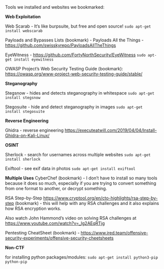 Tools we installed and websites we bookmarked:

**Web Exploitation**

Web Scarab - It’s like burpsuite, but free and open source! ```sudo apt-get install webscarab```

Payloads and Bypasses Lists (bookmark) - Payloads All the Things - https://github.com/swisskyrepo/PayloadsAllTheThings

EyeWitness - https://github.com/FortyNorthSecurity/EyeWitness ```sudo apt-get install eyewitness```

OWASP Project’s Web Security Testing Guide (bookmark): https://owasp.org/www-project-web-security-testing-guide/stable/

**Steganography**

Stegsnow - hides and detects steganography in whitespace ```sudo apt-get install stegsnow```

Stegosuite - hide and detect steganography in images ```sudo apt-get install stegosuite```

**Reverse Engineering**

Ghidra - reverse engineering https://executeatwill.com/2019/04/04/Install-Ghidra-on-Kali-Linux/

**OSINT**

Sherlock - search for usernames across multiple websites ```sudo apt-get install sherlock```

Exiftool - see exif data in photos ```sudo apt-get install exiftool```

**Multiple Uses**
CyberChef  (bookmark) - I don’t have to install so many tools because it does so much, especially if you are trying to convert something from one format to another, or decrypt something.

RSA Step-by-Step https://www.cryptool.org/en/cto-highlights/rsa-step-by-step (bookmark) - this will help with any RSA challenges and it also explains how RSA encryption works. 

Also watch John Hammond’s video on solving RSA challenges at https://www.youtube.com/watch?v=_lg2AEqRTjg

Pentesting CheatSheet (bookmark) - https://www.ired.team/offensive-security-experiments/offensive-security-cheetsheets

**Non-CTF**

for installing python packages/modules:
```sudo apt-get install python3-pip python-pip```
